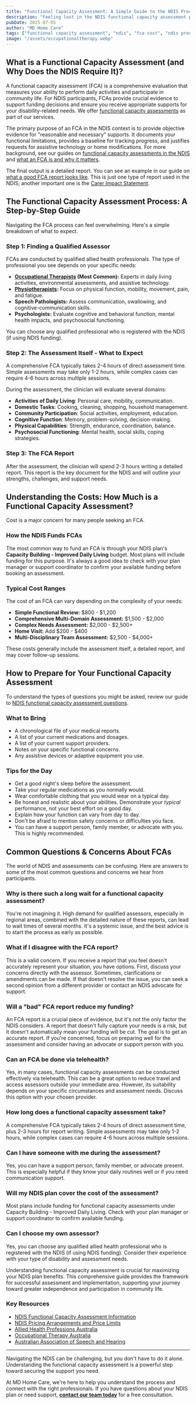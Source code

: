 ```yaml
---
title: "Functional Capacity Assessment: A Simple Guide to the NDIS Process & Costs (2025)"
description: "Feeling lost in the NDIS functional capacity assessment process? Our simple 2025 guide explains FCA costs, what to expect, and how to prepare. Get the answers you need to navigate the system and secure the right funding."
pubDate: 2025-07-05
author: "MD Home Care"
tags: ["functional capacity assessment", "ndis", "fca cost", "ndis process"]
image: "/assets/occupationaltherapy.webp"
---
```


## What is a Functional Capacity Assessment (and Why Does the NDIS Require It)?

A functional capacity assessment (FCA) is a comprehensive evaluation that measures your ability to perform daily activities and participate in community life. For NDIS participants, FCAs provide crucial evidence to support funding decisions and ensure you receive appropriate supports for your disability-related needs. We offer [functional capacity assessments](/services/functional-capacity-assessments-ndis) as part of our services.

The primary purpose of an FCA in the NDIS context is to provide objective evidence for "reasonable and necessary" supports. It documents your functional limitations, provides a baseline for tracking progress, and justifies requests for assistive technology or home modifications. For more background, see our guides on [functional capacity assessments in the NDIS](/blog/functional-capacity-assessments-in-the-ndis) and [what an FCA is and why it matters](/blog/functional-capacity-assessment-what-it-is-and-why-it-matters).

The final output is a detailed report. You can see an example in our guide on [what a good FCA report looks like](/blog/functional-capacity-assessment-report-example-what-a-good-one-looks-like). This is just one type of report used in the NDIS; another important one is the [Carer Impact Statement](/blog/ndis-reports-carer-impact-statements-templates-examples).

## The Functional Capacity Assessment Process: A Step-by-Step Guide

Navigating the FCA process can feel overwhelming. Here's a simple breakdown of what to expect.

### Step 1: Finding a Qualified Assessor

FCAs are conducted by qualified allied health professionals. The type of professional you see depends on your specific needs:

*   **[Occupational Therapists](/services/occupational-therapy-home) (Most Common):** Experts in daily living activities, environmental assessments, and assistive technology.
*   **[Physiotherapists](/services/physiotherapy-home-care):** Focus on physical function, mobility, movement, pain, and fatigue.
*   **Speech Pathologists:** Assess communication, swallowing, and cognitive-communication skills.
*   **Psychologists:** Evaluate cognitive and behavioral function, mental health impacts, and psychosocial functioning.

You can choose any qualified professional who is registered with the NDIS (if using NDIS funding).

### Step 2: The Assessment Itself - What to Expect

A comprehensive FCA typically takes 2-4 hours of direct assessment time. Simple assessments may take only 1-2 hours, while complex cases can require 4-6 hours across multiple sessions.

During the assessment, the clinician will evaluate several domains:
*   **Activities of Daily Living**: Personal care, mobility, communication.
*   **Domestic Tasks**: Cooking, cleaning, shopping, household management.
*   **Community Participation**: Social activities, employment, education.
*   **Cognitive Function**: Memory, problem-solving, decision-making.
*   **Physical Capabilities**: Strength, endurance, coordination, balance.
*   **Psychosocial Functioning**: Mental health, social skills, coping strategies.

### Step 3: The FCA Report

After the assessment, the clinician will spend 2-3 hours writing a detailed report. This report is the key document for the NDIS and will outline your strengths, challenges, and support needs.

## Understanding the Costs: How Much is a Functional Capacity Assessment?

Cost is a major concern for many people seeking an FCA.

### How the NDIS Funds FCAs

The most common way to fund an FCA is through your NDIS plan's **Capacity Building - Improved Daily Living** budget. Most plans will include funding for this purpose. It's always a good idea to check with your plan manager or support coordinator to confirm your available funding before booking an assessment.

### Typical Cost Ranges

The cost of an FCA can vary depending on the complexity of your needs:

*   **Simple Functional Review:** $800 - $1,200
*   **Comprehensive Multi-Domain Assessment:** $1,500 - $2,000
*   **Complex Needs Assessment:** $2,000 - $2,500+
*   **Home Visit:** Add $200 - $400
*   **Multi-Disciplinary Team Assessment:** $2,500 - $4,000+

These costs generally include the assessment itself, a detailed report, and may cover follow-up sessions.

## How to Prepare for Your Functional Capacity Assessment

To understand the types of questions you might be asked, review our guide to [NDIS functional capacity assessment questions](/blog/ndis-functional-capacity-assessment-questions).

### What to Bring

*   A chronological file of your medical reports.
*   A list of your current medications and dosages.
*   A list of your current support providers.
*   Notes on your specific functional concerns.
*   Any assistive devices or adaptive equipment you use.

### Tips for the Day

*   Get a good night's sleep before the assessment.
*   Take your regular medications as you normally would.
*   Wear comfortable clothing that you would wear on a typical day.
*   Be honest and realistic about your abilities. Demonstrate your *typical* performance, not your best effort on a good day.
*   Explain how your function can vary from day to day.
*   Don't be afraid to mention safety concerns or difficulties you face.
*   You can have a support person, family member, or advocate with you. This is highly recommended.

## Common Questions & Concerns About FCAs

The world of NDIS and assessments can be confusing. Here are answers to some of the most common questions and concerns we hear from participants.

### Why is there such a long wait for a functional capacity assessment?
You're not imagining it. High demand for qualified assessors, especially in regional areas, combined with the detailed nature of these reports, can lead to wait times of several months. It's a systemic issue, and the best advice is to start the process as early as possible.

### What if I disagree with the FCA report?
This is a valid concern. If you receive a report that you feel doesn't accurately represent your situation, you have options. First, discuss your concerns directly with the assessor. Sometimes, clarifications or amendments can be made. If that doesn't resolve the issue, you can seek a second opinion from a different provider or contact an NDIS advocate for support.

### Will a "bad" FCA report reduce my funding?
An FCA report is a crucial piece of evidence, but it's not the only factor the NDIS considers. A report that doesn't fully capture your needs is a risk, but it doesn't automatically mean your funding will be cut. The goal is to get an accurate report. If you're concerned, focus on preparing well for the assessment and consider having an advocate or support person with you.

### Can an FCA be done via telehealth?
Yes, in many cases, functional capacity assessments can be conducted effectively via telehealth. This can be a great option to reduce travel and access assessors outside your immediate area. However, its suitability depends on your specific circumstances and assessment needs. Discuss this option with your chosen provider.

### How long does a functional capacity assessment take?
A comprehensive FCA typically takes 2-4 hours of direct assessment time, plus 2-3 hours for report writing. Simple assessments may take only 1-2 hours, while complex cases can require 4-6 hours across multiple sessions.

### Can I have someone with me during the assessment?
Yes, you can have a support person, family member, or advocate present. This is especially helpful if they know your daily routines well or if you need communication support.

### Will my NDIS plan cover the cost of the assessment?
Most plans include funding for functional capacity assessments under Capacity Building - Improved Daily Living. Check with your plan manager or support coordinator to confirm available funding.

### Can I choose my own assessor?
Yes, you can choose any qualified allied health professional who is registered with the NDIS (if using NDIS funding). Consider their experience with your type of disability and assessment needs.

Understanding functional capacity assessment is crucial for maximizing your NDIS plan benefits. This comprehensive guide provides the framework for successful assessment and implementation, supporting your journey toward greater independence and participation in community life.

### Key Resources

- [NDIS Functional Capacity Assessment Information](https://www.ndis.gov.au/participants/planning-your-supports/assessments)
- [NDIS Pricing Arrangements and Price Limits](https://www.ndis.gov.au/providers/pricing-arrangements)
- [Allied Health Professions Australia](https://www.ahpa.com.au/)
- [Occupational Therapy Australia](https://www.otaus.com.au/)
- [Australian Association of Speech and Hearing](https://www.speechpathologyaustralia.org.au/)

---

Navigating the NDIS can be challenging, but you don't have to do it alone. Understanding the functional capacity assessment is a powerful step toward securing the support you need.

At MD Home Care, we're here to help you understand the process and connect with the right professionals. If you have questions about your NDIS plan or need support, **[contact our team today](/contact)** for a free consultation. 
